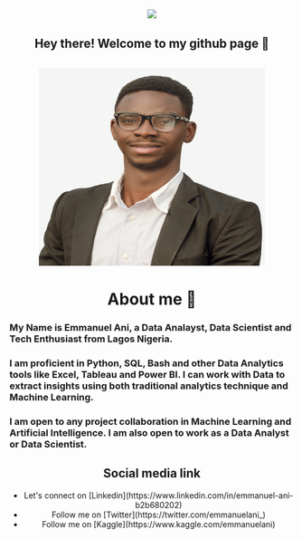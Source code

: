 <div id="header" align="center">
  <img src="https://media.giphy.com/media/M9gbBd9nbDrOTu1Mqx/giphy.gif" width="100"/>
</div>

<div align='center'>
  <h2> Hey there! Welcome to my github page 🙂 <h2/>
</div>

<div align="center">
  <img src="IMG_5672.JPG" width="400" height="350"/>
</div>

<div align='center'>
  <h1> About me 🙂 </h1>
 </div>

<h3> My Name is Emmanuel Ani, a Data Analayst, Data Scientist and Tech Enthusiast from Lagos Nigeria. </h3>

<h3> I am proficient in Python, SQL, Bash and other Data Analytics tools like Excel, Tableau and Power BI. I can work with Data to extract insights using both traditional analytics technique and Machine Learning. </h3>

<h3> I am open to any project collaboration in Machine Learning and Artificial Intelligence. I am also open to work as a Data Analyst or Data Scientist. </h3>

<div align='center'>
  <h2> Social media link </h2>
  <ul>
    <li> Let's connect on [Linkedin](https://www.linkedin.com/in/emmanuel-ani-b2b680202) </li>
    <li> Follow me on [Twitter](https://twitter.com/emmanuelani_) </li>
    <li> Follow me on [Kaggle](https://www.kaggle.com/emmanuelani) </li>
  </ul>
</div>
